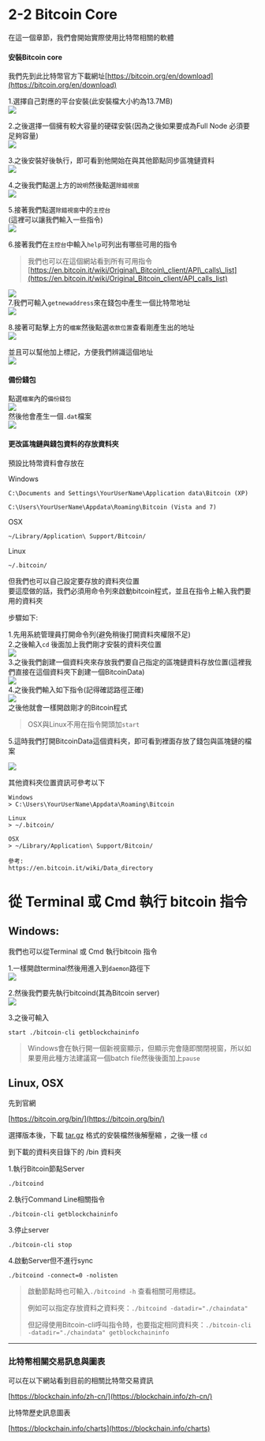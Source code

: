 # 2-2 Bitcoin Core

在這一個章節，我們會開始實際使用比特幣相關的軟體

#### 安裝Bitcoin core

我們先到此比特幣官方下載網址[https://bitcoin.org/en/download](https://bitcoin.org/en/download)

1.選擇自己對應的平台安裝\(此安裝檔大小約為13.7MB\)  
![](/assets/bitcoin-core-download.png)

2.之後選擇一個擁有較大容量的硬碟安裝\(因為之後如果要成為Full Node 必須要足夠容量\)  
![](/assets/bitcoin-install01.png)

3.之後安裝好後執行，即可看到他開始在與其他節點同步區塊鏈資料  
![](/assets/bitcoin-qt01.png)

4.之後我們點選上方的`說明`然後點選`除錯視窗`  
![](/assets/bitcoin-qt02.png)

5.接著我們點選`除錯視窗`中的`主控台`  
\(這裡可以讓我們輸入一些指令\)  
![](/assets/bitcoin-qt03.png)

6.接著我們在`主控台`中輸入`help`可列出有哪些可用的指令

> 我們也可以在這個網站看到所有可用指令  
> [https://en.bitcoin.it/wiki/Original\_Bitcoin\_client/API\_calls\_list](https://en.bitcoin.it/wiki/Original_Bitcoin_client/API_calls_list)

![](/assets/bitcoin-qt06.png)  
7.我們可輸入`getnewaddress`來在錢包中產生一個比特幣地址  
![](/assets/bitcoin-qt07.png)

8.接著可點擊上方的`檔案`然後點選`收款位置`查看剛產生出的地址  
![](/assets/bitcoin-qt08.png)

並且可以幫他加上標記，方便我們辨識這個地址  
![](/assets/bitcoin-qt09.png)

#### 備份錢包

點選`檔案`內的`備份錢包`  
![](/assets/bitcoin-qt10.png)  
然後他會產生一個`.dat`檔案  
![](/assets/bitcoin-qt11.png)

#### 更改區塊鏈與錢包資料的存放資料夾

預設比特幣資料會存放在

Windows

```
C:\Documents and Settings\YourUserName\Application data\Bitcoin (XP)

C:\Users\YourUserName\Appdata\Roaming\Bitcoin (Vista and 7)
```

OSX

```
~/Library/Application\ Support/Bitcoin/
```

Linux

```
~/.bitcoin/
```

但我們也可以自己設定要存放的資料夾位置  
要這麼做的話，我們必須用命令列來啟動bitcoin程式，並且在指令上輸入我們要用的資料夾

步驟如下:

1.先用系統管理員打開命令列\(避免稍後打開資料夾權限不足\)  
2.之後輸入`cd` 後面加上我們剛才安裝的資料夾位置  
![](/assets/bitcoin-qt12.png)  
3.之後我們創建一個資料夾來存放我們要自己指定的區塊鏈資料存放位置\(這裡我們直接在這個資料夾下創建一個BitcoinData\)  
![](/assets/bitcoin-qt13.png)  
4.之後我們輸入如下指令\(記得確認路徑正確\)  
![](/assets/start-qt-cmd.png)  
之後他就會一樣開啟剛才的Bitcoin程式

> OSX與Linux不用在指令開頭加`start`

5.這時我們打開BitcoinData這個資料夾，即可看到裡面存放了錢包與區塊鏈的檔案

![](/assets/bitcoin-qt14.png)

其他資料夾位置資訊可參考以下

```
Windows
> C:\Users\YourUserName\Appdata\Roaming\Bitcoin

Linux
> ~/.bitcoin/

OSX
> ~/Library/Application\ Support/Bitcoin/

參考:
https://en.bitcoin.it/wiki/Data_directory
```

# 從 Terminal 或 Cmd 執行 bitcoin 指令

## Windows:

我們也可以從Terminal 或 Cmd 執行bitcoin 指令

1.一樣開啟terminal然後用進入到`daemon`路徑下  
![](/assets/bitcoin-qt15.png)

2.然後我們要先執行bitcoind\(其為Bitcoin server\)  
![](/assets/bitcoin-qt16.png)

3.之後可輸入

```
start ./bitcoin-cli getblockchaininfo
```

> Windows會在執行開一個新視窗顯示，但顯示完會隨即關閉視窗，所以如果要用此種方法建議寫一個batch file然後後面加上`pause`

## Linux, OSX

先到官網

[https://bitcoin.org/bin/](https://bitcoin.org/bin/)

選擇版本後，下載 [tar.gz](https://bitcoin.org/bin/bitcoin-core-0.15.1/bitcoin-0.15.1-osx64.tar.gz) 格式的安裝檔然後解壓縮 ，之後一樣 `cd`

到下載的資料夾目錄下的 /bin 資料夾

1.執行Bitcoin節點Server

```
./bitcoind
```

2.執行Command Line相關指令

```
./bitcoin-cli getblockchaininfo
```

3.停止server

```
./bitcoin-cli stop
```

4.啟動Server但不進行sync

```
./bitcoind -connect=0 -nolisten
```

> 啟動節點時也可輸入`./bitcoind -h` 查看相關可用標誌。
>
> 例如可以指定存放資料之資料夾：`./bitcoind -datadir="./chaindata"`
>
> 但記得使用Bitcoin-cli呼叫指令時，也要指定相同資料夾：`./bitcoin-cli -datadir="./chaindata" getblockchaininfo`

---

### 比特幣相關交易訊息與圖表

可以在以下網站看到目前的相關比特幣交易資訊

[https://blockchain.info/zh-cn/](https://blockchain.info/zh-cn/)

比特幣歷史訊息圖表

[https://blockchain.info/charts](https://blockchain.info/charts)

